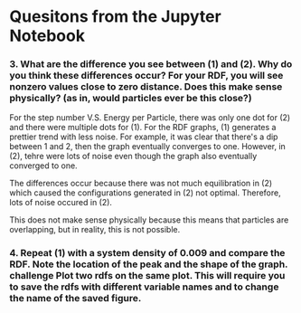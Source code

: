 # Quesitons from the Jupyter Notebook    

### 3. What are the difference you see between (1) and (2). Why do you think these differences occur? For your RDF, you will see nonzero values close to zero distance. Does this make sense physically? (as in, would particles ever be this close?)

For the step number V.S. Energy per Particle, there was only one dot for (2) and there were multiple dots for (1). For the RDF graphs, (1) generates a prettier trend with less noise. For example, it was clear that there's a dip between 1 and 2, then the graph eventually converges to one. However, in (2), tehre were lots of noise even though the graph also eventually converged to one.  

The differences occur because there was not much equilibration in (2) which caused the configurations generated in (2) not optimal. Therefore, lots of noise occured in (2).      

This does not make sense physically because this means that particles are overlapping, but in reality, this is not possible.      

### 4. Repeat (1) with a system density of 0.009 and compare the RDF. Note the location of the peak and the shape of the graph. challenge Plot two rdfs on the same plot. This will require you to save the rdfs with different variable names and to change the name of the saved figure.     

